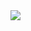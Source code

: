 </a>
<a href="https://portal.azure.com/#create/Microsoft.Template/uri/https%3A%2F%2Fraw.githubusercontent.com%2Fcemvarol%2FTest111%2Fmaster%2Fvnet" target="_blank">
    <img src="http://azuredeploy.net/deploybutton.png"/>
</a>
